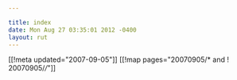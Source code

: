 ```yaml
---

title: index
date: Mon Aug 27 03:35:01 2012 -0400
layout: rut
---
```


[[!meta updated="2007-09-05"]]
[[!map pages="20070905/* and ! 20070905/*/*"]]
